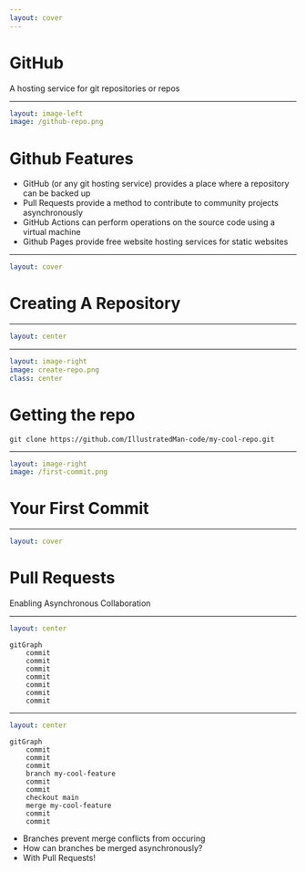 ```yaml
---
layout: cover
---
```


# GitHub

A hosting service for git repositories or repos

---

```yaml
layout: image-left
image: /github-repo.png
```

# Github Features

- GitHub (or any git hosting service) provides a place where a repository
  can be backed up
- Pull Requests provide a method to contribute to community projects asynchronously
- GitHub Actions can perform operations on the source code using a virtual machine
- Github Pages provide free website hosting services for static websites

---

```yaml
layout: cover
```

# Creating A Repository

---

```yaml
layout: center
```

<SlidevVideo  autoplay>
<source src="/create-repo.mp4" type="video/mp4" />
</SlidevVideo>

---

```yaml
layout: image-right
image: create-repo.png
class: center
```

# Getting the repo

```shell
git clone https://github.com/IllustratedMan-code/my-cool-repo.git
```

<SlidevVideo autoplay width=100%>

<source src="/cloning.mp4" type="video/mp4" />
</SlidevVideo>

---

```yaml
layout: image-right
image: /first-commit.png
```

# Your First Commit

<SlidevVideo autoplay width=100%>

<source src="/first-commit.mp4" type="video/mp4" />
</SlidevVideo>

---

```yaml
layout: cover
```

# Pull Requests

Enabling Asynchronous Collaboration

---

```yaml
layout: center
```

```mermaid {theme: 'base', scale: 1.5 }
gitGraph
	commit
	commit
	commit
	commit
	commit
	commit
	commit
```

<!--
In basic a basic git history like this one, it is very difficult for multiple people,
or someone on multiple computers to avoid merge conflicts.
-->

---

```yaml
layout: center
```

```mermaid {theme: 'base', scale: 1.5 }
gitGraph
	commit
	commit
	commit
	branch my-cool-feature
	commit
	commit
	checkout main
	merge my-cool-feature
	commit
	commit
```

<v-clicks>

- Branches prevent merge conflicts from occuring
- How can branches be merged asynchronously?
- With Pull Requests!

</v-clicks>

<!--
By creating branches, it makes it easier to prevent merge conflicts and allow multiple people to create branches. This way multiple people can
-->

